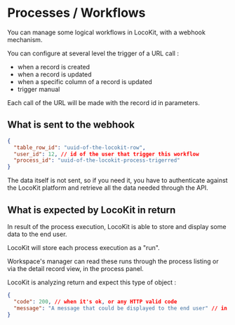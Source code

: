 # Processes / Workflows

You can manage some logical workflows in LocoKit,
with a webhook mechanism.

You can configure at several level the trigger of a URL call :
* when a record is created
* when a record is updated
* when a specific column of a record is updated
* trigger manual

Each call of the URL will be made with the record id in parameters.

## What is sent to the webhook


```json
{
  "table_row_id": "uuid-of-the-locokit-row",
  "user_id": 12, // id of the user that trigger this workflow
  "process_id": "uuid-of-the-locokit-process-trigerred"
}
```

The data itself is not sent, so if you need it,
you have to authenticate against the LocoKit platform
and retrieve all the data needed through the API.

## What is expected by LocoKit in return

In result of the process execution,
LocoKit is able to store and display some data to the end user.

LocoKit will store each process execution as a "run".

Workspace's manager can read these runs through the process listing 
or via the detail record view, in the process panel.

LocoKit is analyzing return and expect this type of object :

```json
{
  "code": 200, // when it's ok, or any HTTP valid code
  "message": "A message that could be displayed to the end user" // in the success / error modal
}
```

